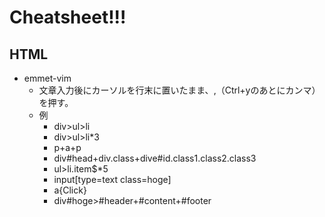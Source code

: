 # Cheatsheet!!!

## HTML
- emmet-vim
    - 文章入力後にカーソルを行末に置いたまま、<C-y>,（Ctrl+yのあとにカンマ）を押す。
    - 例
        - div>ul>li
        - div>ul>li*3
        - p+a+p
        - div#head+div.class+dive#id.class1.class2.class3
        - ul>li.item$*5
        - input[type=text class=hoge]
        - a{Click}
        - div#hoge>#header+#content+#footer
